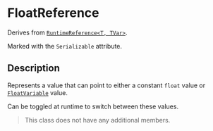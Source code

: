 # FloatReference

Derives from [`RuntimeReference<T, TVar>`](runtime-reference.md).

Marked with the `Serializable` attribute.

## Description

Represents a value that can point to either a constant `float` value or [`FloatVariable`](../variables/float-variable.md) value.

Can be toggled at runtime to switch between these values.

> This class does not have any additional members.
